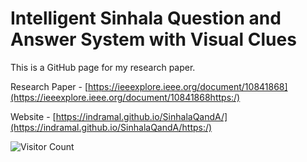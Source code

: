 # Intelligent Sinhala Question and Answer System with Visual Clues

This is a GitHub page for my research paper.

Research Paper - [https://ieeexplore.ieee.org/document/10841868](https://ieeexplore.ieee.org/document/10841868https:/)

Website - [https://indramal.github.io/SinhalaQandA/](https://indramal.github.io/SinhalaQandA/https:/)

![Visitor Count](https://profile-counter.glitch.me/sinhalaquestionandanswer/count.svg)